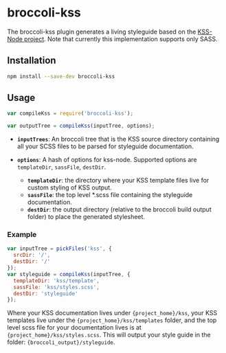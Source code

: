 # broccoli-kss

The broccoli-kss plugin generates a living styleguide based on the [KSS-Node project](https://github.com/hughsk/kss-node). Note that currently this implementation supports only SASS.

## Installation

```bash
npm install --save-dev broccoli-kss
```

## Usage

```js
var compileKss = require('broccoli-kss');

var outputTree = compileKss(inputTree, options);
```

* **`inputTrees`**: An broccoli tree that is the KSS source directory containing all your SCSS files to be parsed for styleguide documentation.

* **`options`**: A hash of options for kss-node. Supported options are
  `templateDir`, `sassFile`, `destDir`.
  * **`templateDir`**: the directory where your KSS template files live for custom styling of KSS output.
  * **`sassFile`**: the top level *.scss file containing the styleguide documentation.
  * **`destDir`**: the output directory (relative to the broccoli build output folder) to place the generated stylesheet.


### Example

```js
var inputTree = pickFiles('kss', {
  srcDir: '/',
  destDir: '/'
});
var styleguide = compileKss(inputTree, {
  templateDir: 'kss/template',
  sassFile: 'kss/styles.scss',
  destDir: 'styleguide'
});
```

Where your KSS documentation lives under ```{project_home}/kss```, your KSS templates live under the ```{project_home}/kss/templates``` folder, and the top level scss file for your documentation lives is at ```{project_home}/kss/styles.scss```. This will output your style guide in the folder:  ```{broccoli_output}/styleguide```.
